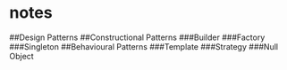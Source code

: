 # notes
##Design Patterns
##Constructional Patterns
###Builder
###Factory
###Singleton 
##Behavioural Patterns
###Template
###Strategy
###Null Object
